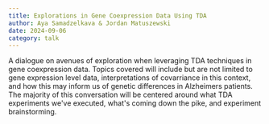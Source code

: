 ```yaml
---
title: Explorations in Gene Coexpression Data Using TDA
author: Aya Samadzelkava & Jordan Matuszewski
date: 2024-09-06
category: talk
---
```


A dialogue on avenues of exploration when leveraging TDA techniques in gene coexpression data. Topics covered will include but are not limited to gene expression level data, interpretations of covarriance in this context, and how this may inform us of genetic differences in Alzheimers patients. The majority of this conversation will be centered around what TDA experiments we've executed, what's coming down the pike, and experiment brainstorming. 
